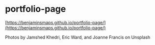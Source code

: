 # portfolio-page

[https://benjaminsmaps.github.io/portfolio-page/](https://benjaminsmaps.github.io/portfolio-page/)


Photos by Jamshed Khedri, Eric Ward, and Joanne Francis on Unsplash
